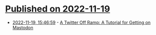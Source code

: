 # [Published on 2022-11-19](index.md)

* [2022-11-19, 15:46:59](https://news.ycombinator.com/item?id=33671171) - [A Twitter Off Ramp: A Tutorial for Getting on Mastodon](https://patricia.no/2022/11/18/twitter_off_ramp.html)
